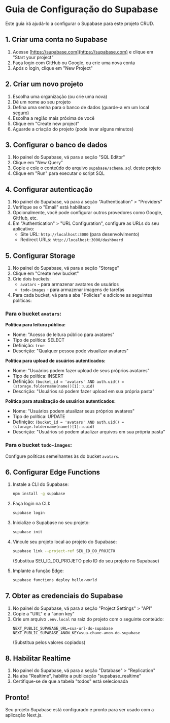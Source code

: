 # Guia de Configuração do Supabase

Este guia irá ajudá-lo a configurar o Supabase para este projeto CRUD.

## 1. Criar uma conta no Supabase

1. Acesse [https://supabase.com](https://supabase.com) e clique em "Start your project"
2. Faça login com GitHub ou Google, ou crie uma nova conta
3. Após o login, clique em "New Project"

## 2. Criar um novo projeto

1. Escolha uma organização (ou crie uma nova)
2. Dê um nome ao seu projeto
3. Defina uma senha para o banco de dados (guarde-a em um local seguro)
4. Escolha a região mais próxima de você
5. Clique em "Create new project"
6. Aguarde a criação do projeto (pode levar alguns minutos)

## 3. Configurar o banco de dados

1. No painel do Supabase, vá para a seção "SQL Editor"
2. Clique em "New Query"
3. Copie e cole o conteúdo do arquivo `supabase/schema.sql` deste projeto
4. Clique em "Run" para executar o script SQL

## 4. Configurar autenticação

1. No painel do Supabase, vá para a seção "Authentication" > "Providers"
2. Verifique se o "Email" está habilitado
3. Opcionalmente, você pode configurar outros provedores como Google, GitHub, etc.
4. Em "Authentication" > "URL Configuration", configure as URLs do seu aplicativo:
   - Site URL: `http://localhost:3000` (para desenvolvimento)
   - Redirect URLs: `http://localhost:3000/dashboard`

## 5. Configurar Storage

1. No painel do Supabase, vá para a seção "Storage"
2. Clique em "Create new bucket"
3. Crie dois buckets:
   - `avatars` - para armazenar avatares de usuários
   - `todo-images` - para armazenar imagens de tarefas
4. Para cada bucket, vá para a aba "Policies" e adicione as seguintes políticas:

### Para o bucket `avatars`:

**Política para leitura pública:**
- Nome: "Acesso de leitura público para avatares"
- Tipo de política: SELECT
- Definição: `true`
- Descrição: "Qualquer pessoa pode visualizar avatares"

**Política para upload de usuários autenticados:**
- Nome: "Usuários podem fazer upload de seus próprios avatares"
- Tipo de política: INSERT
- Definição: `(bucket_id = 'avatars' AND auth.uid() = (storage.foldername(name))[1]::uuid)`
- Descrição: "Usuários só podem fazer upload em sua própria pasta"

**Política para atualização de usuários autenticados:**
- Nome: "Usuários podem atualizar seus próprios avatares"
- Tipo de política: UPDATE
- Definição: `(bucket_id = 'avatars' AND auth.uid() = (storage.foldername(name))[1]::uuid)`
- Descrição: "Usuários só podem atualizar arquivos em sua própria pasta"

### Para o bucket `todo-images`:

Configure políticas semelhantes às do bucket `avatars`.

## 6. Configurar Edge Functions

1. Instale a CLI do Supabase:
   ```bash
   npm install -g supabase
   ```

2. Faça login na CLI:
   ```bash
   supabase login
   ```

3. Inicialize o Supabase no seu projeto:
   ```bash
   supabase init
   ```

4. Vincule seu projeto local ao projeto do Supabase:
   ```bash
   supabase link --project-ref SEU_ID_DO_PROJETO
   ```
   (Substitua SEU_ID_DO_PROJETO pelo ID do seu projeto no Supabase)

5. Implante a função Edge:
   ```bash
   supabase functions deploy hello-world
   ```

## 7. Obter as credenciais do Supabase

1. No painel do Supabase, vá para a seção "Project Settings" > "API"
2. Copie a "URL" e a "anon key"
3. Crie um arquivo `.env.local` na raiz do projeto com o seguinte conteúdo:
   ```
   NEXT_PUBLIC_SUPABASE_URL=sua-url-do-supabase
   NEXT_PUBLIC_SUPABASE_ANON_KEY=sua-chave-anon-do-supabase
   ```
   (Substitua pelos valores copiados)

## 8. Habilitar Realtime

1. No painel do Supabase, vá para a seção "Database" > "Replication"
2. Na aba "Realtime", habilite a publicação "supabase_realtime"
3. Certifique-se de que a tabela "todos" está selecionada

## Pronto!

Seu projeto Supabase está configurado e pronto para ser usado com a aplicação Next.js. 